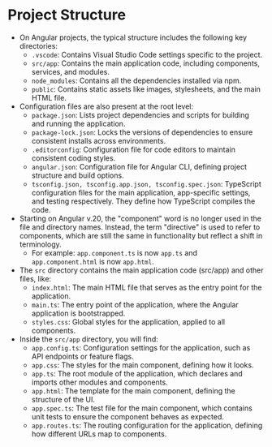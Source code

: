 # Project Structure

- On Angular projects, the typical structure includes the following key directories:
  - `.vscode`: Contains Visual Studio Code settings specific to the project.
  - `src/app`: Contains the main application code, including components, services, and modules.
  - `node_modules`: Contains all the dependencies installed via npm.
  - `public`: Contains static assets like images, stylesheets, and the main HTML file.
- Configuration files are also present at the root level:
  - `package.json`: Lists project dependencies and scripts for building and running the application.
  - `package-lock.json`: Locks the versions of dependencies to ensure consistent installs across environments.
  - `.editorconfig`: Configuration file for code editors to maintain consistent coding styles.
  - `angular.json`: Configuration file for Angular CLI, defining project structure and build options.
  - `tsconfig.json, tsconfig.app.json, tsconfig.spec.json`: TypeScript configuration files for the main application, app-specific settings, and testing respectively. They define how TypeScript compiles the code.
- Starting on Angular v.20, the "component" word is no longer used in the file and directory names. Instead, the term "directive" is used to refer to components, which are still the same in functionality but reflect a shift in terminology.
  - For example: `app.component.ts` is now `app.ts` and `app.component.html` is now `app.html`.
- The `src` directory contains the main application code (src/app) and other files, like:
  - `index.html`: The main HTML file that serves as the entry point for the application.
  - `main.ts`: The entry point of the application, where the Angular application is bootstrapped.
  - `styles.css`: Global styles for the application, applied to all components.
- Inside the `src/app` directory, you will find:
  - `app.config.ts`: Configuration settings for the application, such as API endpoints or feature flags.
  - `app.css`: The styles for the main component, defining how it looks.
  - `app.ts`: The root module of the application, which declares and imports other modules and components.
  - `app.html`: The template for the main component, defining the structure of the UI.
  - `app.spec.ts`: The test file for the main component, which contains unit tests to ensure the component behaves as expected.
  - `app.routes.ts`: The routing configuration for the application, defining how different URLs map to components.
